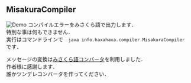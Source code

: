 MisakuraCompiler
--
![Demo](https://raw.github.com/satanabe1/MisakuraCompiler/master/demo.png)
コンパイルエラーをみさくら語で出力します．  
特別な事は何もできません．  
実行はコマンドラインで　`java info.haxahaxa.compiler.MisakuraCompiler`　です．  
  
メッセージの変換は[みさくら語コンバータ](http://jet-black-laver.sakura.ne.jp/RTM/nankotu.htm "みさくらコンバータ")を利用しました．  
作者様に感謝します．  
誰かツンデレコンバータを作ってください．  
